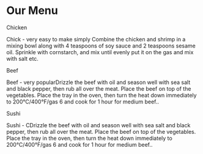 <!DOCTYPE html>
<html>
<head>
<meta charset="utf-8">
<meta name="viewport" content="width=device-width, initial-scale=1">
<link rel="stylesheet" type="text/css" href="css/styles.css">
<title>Our Menu</title>

</head>
<body>

<h1>Our Menu</h1> 

<div class="row">
    <div class="col-lg-4 col-md-6 col-sm-12">
      <section class="container">
      <div class="meats">
        <p class="h2" id="BGpink">Chicken</p>
        <p class="p2">Chick - very easy to make simply Combine the chicken and shrimp in a mixing bowl along with 4 teaspoons of soy sauce and 2 teaspoons sesame oil. Sprinkle with cornstarch, and mix until evenly put it on the gas and mix with salt etc.</p>
      </div>
    </section>
    </div>
  
  <div class="col-lg-4 col-md-6 col-sm-12">
    <section class="container">
    <div class="meats">
      <p class="h2" id="BGred">Beef</p>
      <p class="p2">Beef - very popularDrizzle the beef with oil and season well with sea salt and black pepper, then rub all over the meat. Place the beef on top of the vegetables. Place the tray in the oven, then turn the heat down immediately to 200°C/400°F/gas 6 and cook for 1 hour for medium beef..</p>
    </div>
    </section>
  </div>

  <div class="col-lg-4 col-md-12 col-sm-12">
    <section class="container">
    <div class="meats">
      <p class="h2" id="BGyellow">Sushi</p>
      <p class="p2">Sushi - CDrizzle the beef with oil and season well with sea salt and black pepper, then rub all over the meat. Place the beef on top of the vegetables. Place the tray in the oven, then turn the heat down immediately to 200°C/400°F/gas 6 and cook for 1 hour for medium beef..</p>
    </div>
  </section>
  </div>
</div>

</body>
</html>
